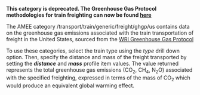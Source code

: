 **This category is deprecated. The Greenhouse Gas Protocol methodologies
for train freighting can now be found
[here](Freight_transport_by_Greenhouse_Gas_Protocol)**

The AMEE category /transport/train/generic/freight/ghgp/us contains data
on the greenhouse gas emissions associated with the train transportation
of freight in the United States, sourced from the [WRI Greenhouse Gas
Protocol](http://www.ghgprotocol.org/calculation-tools/all-tools)

To use these categories, select the train type using the *type* drill
down option. Then, specify the distance and mass of the freight
transported by setting the ***distance*** and ***mass*** profile item
values. The value returned represents the total greenhouse gas emissions
(CO<sub>2</sub>, CH<sub>4</sub>, N<sub>2</sub>O) associated with the specified freighting,
expressed in terms of the mass of CO<sub>2</sub> which would produce an
equivalent global warming effect.
